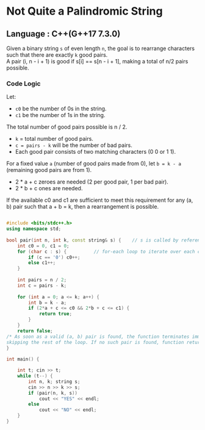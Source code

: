 # Not Quite a Palindromic String
## Language : C++(G++17 7.3.0)

Given a binary string `s` of even length `n`, the goal is to rearrange characters such that there are exactly `k` good pairs.  
A pair (i, n - i + 1) is good if s[i] == s[n - i + 1], making a total of n/2 pairs possible.

### Code Logic

Let:
- `c0` be the number of 0s in the string.
- `c1` be the number of 1s in the string.  

The total number of good pairs possible is n / 2.  

- `k` = total number of good pairs.   
- `c = pairs - k` will be the number of bad pairs. 
- Each good pair consists of two matching characters (0 0 or 1 1).  

For a fixed value `a` (number of good pairs made from 0), let `b = k - a` (remaining good pairs are from 1).

- 2 * a + c zeroes are needed (2 per good pair, 1 per bad pair).
- 2 * b + c ones are needed.

If the available c0 and c1 are sufficient to meet this requirement for any (a, b) pair such that a + b = k, then a rearrangement is possible.

```cpp

#include <bits/stdc++.h>
using namespace std;
 
bool pair(int n, int k, const string& s) {    // s is called by reference as a constant to ensure it is not modified inside the function.
    int c0 = 0, c1 = 0;
    for (char c : s) {          // for-each loop to iterate over each character in the string
        if (c == '0') c0++;
        else c1++;
    }
 
    int pairs = n / 2;
    int c = pairs - k; 
    
    for (int a = 0; a <= k; a++) {
        int b = k - a;
        if (2*a + c <= c0 && 2*b + c <= c1) {
            return true;
        }
    }
    return false;
/* As soon as a valid (a, b) pair is found, the function terminates immediately by returning true,  
skipping the rest of the loop. If no such pair is found, function returns false. */
}
 
int main() {

    int t; cin >> t;
    while (t--) {
        int n, k; string s;
        cin >> n >> k >> s;
        if (pair(n, k, s))
            cout << "YES" << endl;
        else
            cout << "NO" << endl;
    }
}

```

